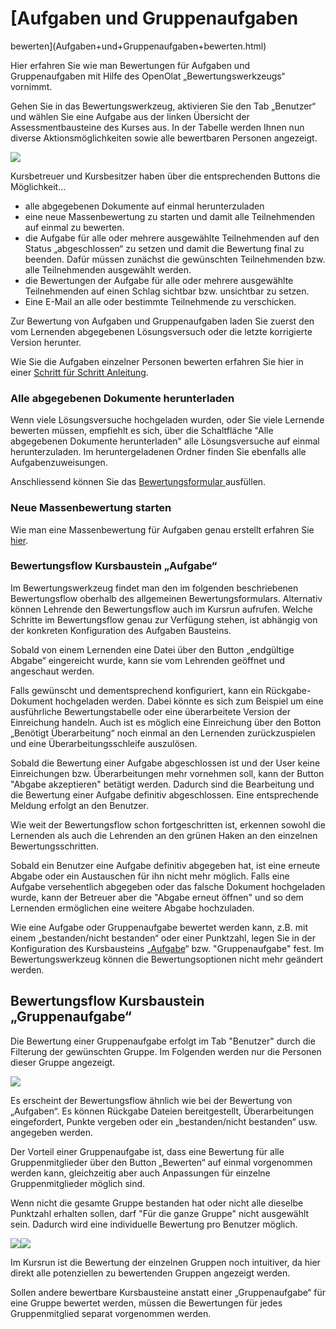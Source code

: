 #  [Aufgaben und Gruppenaufgaben
bewerten](Aufgaben+und+Gruppenaufgaben+bewerten.html)

Hier erfahren Sie wie man Bewertungen für Aufgaben und Gruppenaufgaben mit
Hilfe des OpenOlat „Bewertungswerkzeugs“ vornimmt.

Gehen Sie in das Bewertungswerkzeug, aktivieren Sie den Tab „Benutzer“ und
wählen Sie eine Aufgabe aus der linken Übersicht der Assessmentbausteine des
Kurses aus.  In der Tabelle werden Ihnen nun diverse Aktionsmöglichkeiten
sowie alle bewertbaren Personen angezeigt.

![](../../download/attachments/590041/Aufgaben_Bewertungswerkzeug.png)

Kursbetreuer und Kursbesitzer haben über die entsprechenden Buttons die
Möglichkeit…

  * alle abgegebenen Dokumente auf einmal herunterzuladen
  * eine neue Massenbewertung zu starten und damit alle Teilnehmenden auf einmal zu bewerten.
  * die Aufgabe für alle oder mehrere ausgewählte Teilnehmenden auf den Status „abgeschlossen“ zu setzen und damit die Bewertung final zu beenden. Dafür müssen zunächst die gewünschten Teilnehmenden bzw. alle Teilnehmenden ausgewählt werden.
  * die Bewertungen der Aufgabe für alle oder mehrere ausgewählte Teilnehmenden auf einen Schlag sichtbar bzw. unsichtbar zu setzen.
  * Eine E-Mail an alle oder bestimmte Teilnehmende zu verschicken.

Zur Bewertung von Aufgaben und Gruppenaufgaben laden Sie zuerst den vom
Lernenden abgegebenen Lösungsversuch oder die letzte korrigierte Version
herunter.

Wie Sie die Aufgaben einzelner Personen bewerten erfahren Sie hier in einer
[Schritt für Schritt Anleitung](Lernende+bewerten.html).

### Alle abgegebenen Dokumente herunterladen

Wenn viele Lösungsversuche hochgeladen wurden, oder Sie viele Lernende
bewerten müssen, empfiehlt es sich, über die Schaltfläche "Alle abgegebenen
Dokumente herunterladen" alle Lösungsversuche auf einmal herunterzuladen. Im
heruntergeladenen Ordner finden Sie ebenfalls alle Aufgabenzuweisungen.

Anschliessend können Sie das [Bewertungsformular
](Das+Bewertungsformular.html)ausfüllen.

### Neue Massenbewertung starten

Wie man eine Massenbewertung für Aufgaben genau erstellt erfahren Sie
[hier](../../pages/viewpage.action%EF%B9%96pageId=108593558.html).

### Bewertungsflow Kursbaustein „Aufgabe“

Im Bewertungswerkzeug findet man den im folgenden beschriebenen Bewertungsflow
oberhalb des allgemeinen Bewertungsformulars. Alternativ können Lehrende den
Bewertungsflow auch im Kursrun aufrufen. Welche Schritte im Bewertungsflow
genau zur Verfügung stehen, ist abhängig von der konkreten Konfiguration des
Aufgaben Bausteins.

Sobald von einem Lernenden eine Datei über den Button „endgültige Abgabe“
eingereicht wurde, kann sie vom Lehrenden geöffnet und angeschaut werden.

Falls gewünscht und dementsprechend konfiguriert, kann ein Rückgabe-Dokument
hochgeladen werden. Dabei könnte es sich zum Beispiel um eine ausführliche
Bewertungstabelle oder eine überarbeitete Version der Einreichung handeln.
Auch ist es möglich eine Einreichung über den Botton „Benötigt Überarbeitung“
noch einmal an den Lernenden zurückzuspielen und eine Überarbeitungsschleife
auszulösen.

Sobald die Bewertung einer Aufgabe abgeschlossen ist und der User keine
Einreichungen bzw. Überarbeitungen mehr vornehmen soll, kann der Button
"Abgabe akzeptieren" betätigt werden. Dadurch sind die Bearbeitung und die
Bewertung einer Aufgabe definitiv abgeschlossen. Eine entsprechende Meldung
erfolgt an den Benutzer.

Wie weit der Bewertungsflow schon fortgeschritten ist, erkennen sowohl die
Lernenden als auch die Lehrenden an den grünen Haken an den einzelnen
Bewertungsschritten.

Sobald ein Benutzer eine Aufgabe definitiv abgegeben hat, ist eine erneute
Abgabe oder ein Austauschen für ihn nicht mehr möglich. Falls eine Aufgabe
versehentlich abgegeben oder das falsche Dokument hochgeladen wurde, kann der
Betreuer aber die "Abgabe erneut öffnen" und so dem Lernenden ermöglichen eine
weitere Abgabe hochzuladen.

Wie eine Aufgabe oder Gruppenaufgabe bewertet werden kann, z.B. mit einem
„bestanden/nicht bestanden“ oder einer Punktzahl, legen Sie in der
Konfiguration des Kursbausteins
„[Aufgabe](Aufgabe+-+Weitere+Konfigurationen.html)“ bzw. "Gruppenaufgabe"
fest. Im Bewertungswerkzeug können die Bewertungsoptionen nicht mehr geändert
werden.

## Bewertungsflow Kursbaustein „Gruppenaufgabe“

Die Bewertung einer Gruppenaufgabe erfolgt im Tab "Benutzer" durch die
Filterung der gewünschten Gruppe. Im Folgenden werden nur die Personen dieser
Gruppe angezeigt.

![](../../download/attachments/590041/Gruppenaufgabe_Bewertungswerkzueg.png)

Es erscheint der Bewertungsflow ähnlich wie bei der Bewertung von „Aufgaben“.
Es können Rückgabe Dateien bereitgestellt, Überarbeitungen eingefordert,
Punkte vergeben oder ein „bestanden/nicht bestanden“ usw. angegeben werden.

Der Vorteil einer Gruppenaufgabe ist, dass eine Bewertung für alle
Gruppenmitglieder über den Button „Bewerten“ auf einmal vorgenommen werden
kann, gleichzeitig aber auch Anpassungen für einzelne Gruppenmitglieder
möglich sind.

Wenn nicht die gesamte Gruppe bestanden hat oder nicht alle dieselbe Punktzahl
erhalten sollen, darf "Für die ganze Gruppe" nicht ausgewählt sein. Dadurch
wird eine individuelle Bewertung pro Benutzer möglich.

![](../../download/attachments/590041/Gruppenbewertung_einzeln.png)![](../../download/attachments/590041/Gruppenbewertung1.png)

  

Im Kursrun ist die Bewertung der einzelnen Gruppen noch intuitiver, da hier
direkt alle potenziellen zu bewertenden Gruppen angezeigt werden.

Sollen andere bewertbare Kursbausteine anstatt einer „Gruppenaufgabe“ für eine
Gruppe bewertet werden, müssen die Bewertungen für jedes Gruppenmitglied
separat vorgenommen werden.

  

  


